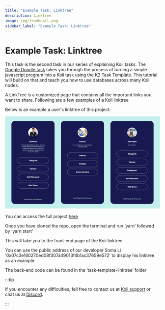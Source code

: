 ```yaml
---
title: "Example Task: Linktree"
description: Linktree
image: img/thumbnail.png
sidebar_label: "Example Task: Linktree"
---
```


# Example Task: Linktree

This task is the second task in our series of explaining Koii tasks. The [Google Doodle task](/develop/microservices-and-tasks/google-doodle-task/) takes you through the process of turning a simple javascript program into a Koii task using the K2 Task Template. This tutorial will build on that and teach you how to use databases across many Koii nodes.

A LinkTree is a customized page that contains all the important links you want to share. Following are a few examples of a Koii linktree 

Below is an example a user's linktree of this project:

![Linktree](../img/linktree.png)

You can access the full project <a href="https://github.com/koii-network/linktree-app" target="_blank">here</a>

Once you have cloned the repo, open the terminal and run ‘yarn’ followed by ‘yarn start’

This will take you to the front-end page of the Koii linktree

You can use the public address of our developer Soma Li ‘0x07c3e160270ed08f307a49013f4b1ac37659e572’ to display his linktree as an example

The back-end code can be found in the ‘task-template-linktree’ folder


:::tip

If you encounter any difficulties, fell free to contact us at [Koii support](https://share.hsforms.com/1Nmy8p6zWSN2J2skJn5EcOQc20dg) or chat us at [Discord](https://discord.com/invite/koii).

:::

